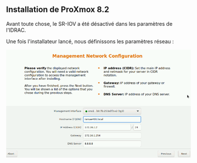 ## Installation de ProXmox 8.2

Avant toute chose, le SR-IOV a été désactivé dans les paramètres de l'IDRAC.

Une fois l'installateur lancé, nous définissons les paramètres réseau :

![alt text](image.png)

